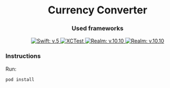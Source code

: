 <h1 align="center">Currency Converter</h1>
<h3 align="center">Used frameworks</h3>
<p align="center">
  <a href="http://developer.apple.com/">
    <img src="https://img.shields.io/badge/Swift-v.5-orange" alt="Swift: v.5">
  </a>
  <a href="http://developer.apple.com/">
    <img src="https://img.shields.io/badge/XCTest-orange" alt="XCTest">
  </a>
  <a href="https://github.com/realm/realm-cocoa">
    <img src="https://img.shields.io/badge/Realm-v.10.10-blue" alt="Realm: v.10.10">
  </a>
  <a href="https://github.com/airbnb/lottie-ios">
    <img src="https://img.shields.io/badge/Lottie-v.3.2.3-cyan" alt="Realm: v.10.10">
  </a>
</p>

<h3>Instructions</h3>

Run:
```ruby
pod install
```
